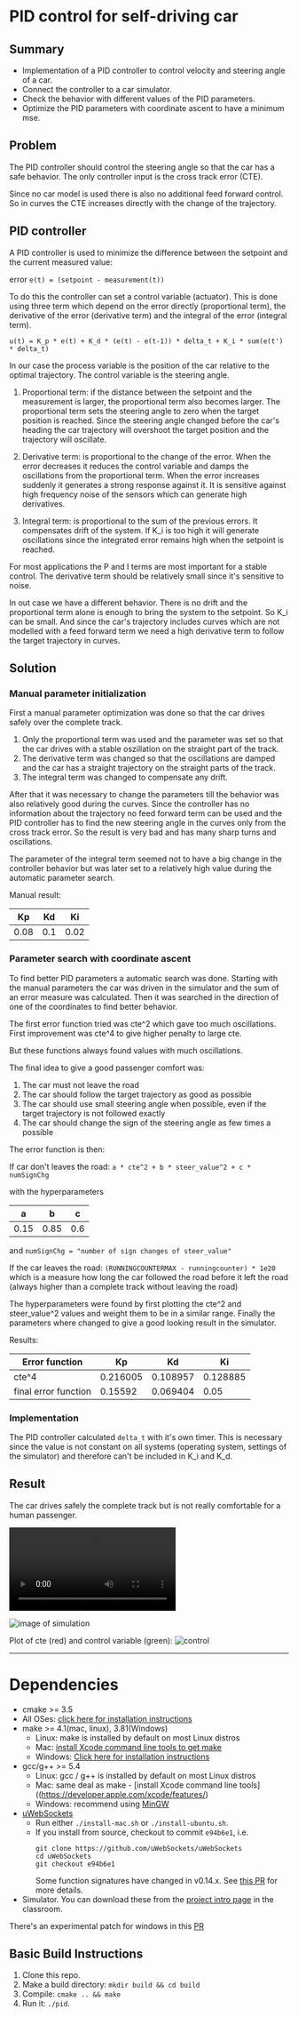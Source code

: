 # PID control for self-driving car

## Summary

- Implementation of a PID controller to control velocity and steering angle of a car.
- Connect the controller to a car simulator.
- Check the behavior with different values of the PID parameters.
- Optimize the PID parameters with coordinate ascent to have a minimum mse.

## Problem

The PID controller should control the steering angle so that the car has a safe behavior. The only controller input is the cross track error (CTE).

Since no car model is used there is also no additional feed forward control. So in curves the CTE increases directly with the change of the trajectory.

## PID controller

A PID controller is used to minimize the difference between the setpoint and the current measured value:

error `e(t) = (setpoint - measurement(t))`

To do this the controller can set a control variable (actuator). This is done using three term which depend on the error directly (proportional term), the derivative of the error (derivative term) and the integral of the error (integral term).

`u(t) = K_p * e(t) + K_d * (e(t) - e(t-1)) * delta_t + K_i * sum(e(t') * delta_t)`

In our case the process variable is the position of the car relative to the optimal trajectory. The control variable is the steering angle.

1) Proportional term: if the distance between the setpoint and the measurement is larger, the proportional term also becomes larger. The proportional term sets the steering angle to zero when the target position is reached. Since the steering angle changed before the car's heading the car trajectory will overshoot the target position and the trajectory will oscillate.

2) Derivative term: is proportional to the change of the error. When the error decreases it reduces the control variable and damps the oscillations from the proportional term. When the error increases suddenly it generates a strong response against it. It is sensitive against high frequency noise of the sensors which can generate high derivatives.

3) Integral term: is proportional to the sum of the previous errors. It compensates drift of the system. If K_i is too high it will generate oscillations since the integrated error remains high when the setpoint is reached.

For most applications the P and I terms are most important for a stable control. The derivative term should be relatively small since it's sensitive to noise.

In out case we have a different behavior. There is no drift and the proportional term alone is enough to bring the system to the setpoint. So K_i can be small.
And since the car's trajectory includes curves which are not modelled with a feed forward term we need a high derivative term to follow the target trajectory in curves.

## Solution

### Manual parameter initialization

First a manual parameter optimization was done so that the car drives safely over the complete track.

1) Only the proportional term was used and the parameter was set so that the car drives with a stable oszillation on the straight part of the track.
2) The derivative term was changed so that the oscillations are damped and the car has a straight trajectory on the straight parts of the track.
3) The integral term was changed to compensate any drift.

After that it was necessary to change the parameters till the behavior was also relatively good during the curves. Since the controller has no information about the trajectory no feed forward term can be used and the PID controller has to find the new steering angle in the curves only from the cross track error. So the result is very bad and has many sharp turns and oscillations.

The parameter of the integral term seemed not to have a big change in the controller behavior but was later set to a relatively high value during the automatic parameter search.

Manual result:

Kp | Kd | Ki
---|----|---
0.08 | 0.1 | 0.02

### Parameter search with coordinate ascent

To find better PID parameters a automatic search was done.
Starting with the manual parameters the car was driven in the simulator and the sum of an error measure was calculated. Then it was searched in the direction of one of the coordinates to find better behavior.

The first error function tried was cte^2 which gave too much oscillations. First improvement was cte^4 to give higher penalty to large cte.

But these functions always found values with much oscillations.

The final idea to give a good passenger comfort was:
1) The car must not leave the road
2) The car should follow the target trajectory as good as possible 
3) The car should use small steering angle when possible, even if the target trajectory is not followed exactly
4) The car should change the sign of the steering angle as few times a possible

The error function is then:

If car don't leaves the road:
`a * cte^2 + b * steer_value^2 + c * numSignChg`

with the hyperparameters

 a   | b    | c
-----|------|-----
0.15 | 0.85 | 0.6

and `numSignChg = "number of sign changes of steer_value"`

If the car leaves the road:
`(RUNNINGCOUNTERMAX - runningcounter) * 1e20` which is a measure how long the car followed the road before it left the road (always higher than a complete track without leaving the road)

The hyperparameters were found by first plotting the cte^2 and steer_value^2 values and weight them to be in a similar range. Finally the parameters where changed to give a good looking result in the simulator.

Results:

Error function | Kp | Kd | Ki
---------------|---|----|---
cte^4| 0.216005 | 0.108957 | 0.128885
final error function | 0.15592 | 0.069404 | 0.05

### Implementation

The PID controller calculated `delta_t` with it's own timer. This is necessary since the value is not constant on all systems (operating system, settings of the simulator) and therefore can't be included in K_i and K_d.

## Result

The car drives safely the complete track but is not really comfortable for a human passenger.

![video of result](docu/pidsmall.mp4)

![image of simulation](docu/simulator.png)

Plot of cte (red) and control variable (green):
![control](/docu/control.png)

---

# Dependencies

* cmake >= 3.5
 * All OSes: [click here for installation instructions](https://cmake.org/install/)
* make >= 4.1(mac, linux), 3.81(Windows)
  * Linux: make is installed by default on most Linux distros
  * Mac: [install Xcode command line tools to get make](https://developer.apple.com/xcode/features/)
  * Windows: [Click here for installation instructions](http://gnuwin32.sourceforge.net/packages/make.htm)
* gcc/g++ >= 5.4
  * Linux: gcc / g++ is installed by default on most Linux distros
  * Mac: same deal as make - [install Xcode command line tools]((https://developer.apple.com/xcode/features/)
  * Windows: recommend using [MinGW](http://www.mingw.org/)
* [uWebSockets](https://github.com/uWebSockets/uWebSockets)
  * Run either `./install-mac.sh` or `./install-ubuntu.sh`.
  * If you install from source, checkout to commit `e94b6e1`, i.e.
    ```
    git clone https://github.com/uWebSockets/uWebSockets 
    cd uWebSockets
    git checkout e94b6e1
    ```
    Some function signatures have changed in v0.14.x. See [this PR](https://github.com/udacity/CarND-MPC-Project/pull/3) for more details.
* Simulator. You can download these from the [project intro page](https://github.com/udacity/self-driving-car-sim/releases) in the classroom.

There's an experimental patch for windows in this [PR](https://github.com/udacity/CarND-PID-Control-Project/pull/3)

## Basic Build Instructions

1. Clone this repo.
2. Make a build directory: `mkdir build && cd build`
3. Compile: `cmake .. && make`
4. Run it: `./pid`. 
